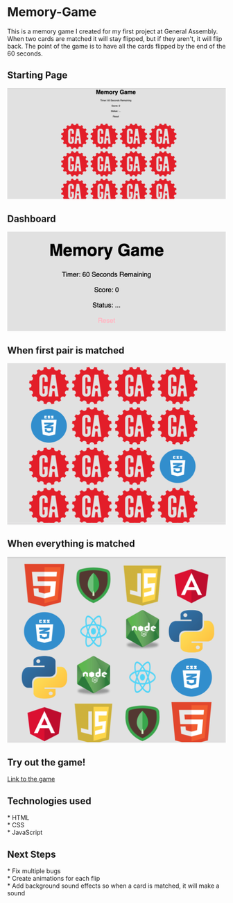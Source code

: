 # Memory-Game

This is a memory game I created for my first project at General Assembly. When two cards are matched it will stay flipped, but if they aren't, it will flip back. The point of the game is to have all the cards flipped by the end of the 60 seconds.

<h2>Starting Page</h2>

![Starting Page](assets/noFlips.png)

<h2>Dashboard</h2>

![Starting Page](assets/dashboard.png)


<h2>When first pair is matched</h2>

![Starting Page](assets/matched.png)

<h2>When everything is matched</h2>

![Starting Page](assets/flippedAll.png)


<h2>Try out the game!</h2>

[Link to the game](https://jirehlau.github.io/Memory-Game/)

<h2>Technologies used</h2>
* HTML <br>
* CSS <br>
* JavaScript <br>

<h2>Next Steps</h2>
* Fix multiple bugs <br>
* Create animations for each flip <br>
* Add background sound effects so when a card is matched, it will make a sound
